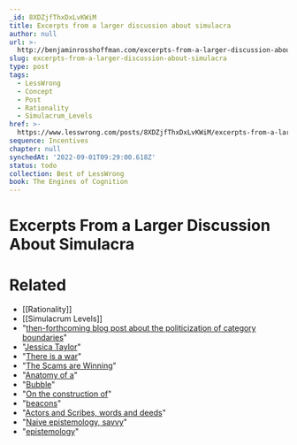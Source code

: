 ```yaml
---
_id: 8XDZjfThxDxLvKWiM
title: Excerpts from a larger discussion about simulacra
author: null
url: >-
  http://benjaminrosshoffman.com/excerpts-from-a-larger-discussion-about-simulacra/
slug: excerpts-from-a-larger-discussion-about-simulacra
type: post
tags:
  - LessWrong
  - Concept
  - Post
  - Rationality
  - Simulacrum_Levels
href: >-
  https://www.lesswrong.com/posts/8XDZjfThxDxLvKWiM/excerpts-from-a-larger-discussion-about-simulacra
sequence: Incentives
chapter: null
synchedAt: '2022-09-01T09:29:00.618Z'
status: todo
collection: Best of LessWrong
book: The Engines of Cognition
---
```


# Excerpts From a Larger Discussion About Simulacra


# Related

- [[Rationality]]
- [[Simulacrum Levels]]
- "[then-forthcoming blog post about the politicization of category boundaries](https://www.lesswrong.com/posts/esRZaPXSHgWzyB2NL/where-to-draw-the-boundaries)"
- "[Jessica Taylor](https://unstableontology.com/)"
- "[There is a war](http://benjaminrosshoffman.com/there-is-a-war/)"
- "[The Scams are Winning](https://www.theatlantic.com/entertainment/archive/2019/04/the-mueller-report-theranos-billions-american-scams/586297/)"
- "[Anatomy of a](https://medium.com/@michelereilly/anatomy-of-a-bubble-a789374d974c)"
- "[Bubble](https://medium.com/@michelereilly/anatomy-of-a-bubble-a789374d974c)"
- "[On the construction of](http://benjaminrosshoffman.com/construction-beacons/)"
- "[beacons](http://benjaminrosshoffman.com/construction-beacons/)"
- "[Actors and Scribes, words and deeds](http://benjaminrosshoffman.com/actors-and-scribes-words-and-deeds/)"
- "[Naive epistemology, savvy](https://unstableontology.com/2017/05/05/naive-epistemology-savvy-epistemology/)"
- "[epistemology](https://unstableontology.com/2017/05/05/naive-epistemology-savvy-epistemology/)"